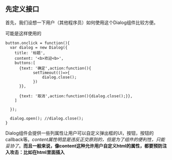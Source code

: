 
## 先定义接口
首先，我们设想一下用户（其他程序员）如何使用这个Dialog组件比较方便。

可能是这样使用的
```
button.onclick = function(){
  var dialog = new Dialog({
    title: '标题',
    content: '<b>欢迎<b>',
    buttons:[
      {text: '确定',action:function(){
            setTimeout(()=>{
                dialog.close();
            })
      }},
      
      {text: '取消',action:function(){dialog.close();}},
    ]
    
  });
  
  dialog.open(); //dialog.close();
}

```
Dialog组件会提供一些列属性让用户可以自定义弹出框的UI，按钮，按钮的callback等。*content属性明显是违反正交原则的，但是为了组件的便利性，只能妥协了*。**而且一般来说，像content这种允许用户自定义html的属性，都要预防注入攻击：比如在html里面插入<script>。 所以，组件代码里要过滤掉这些标签**
 
同时，open和close函数还是有必要提供的。


## 组件封装

#### 依赖
Jquery

#### 接口
- title: Dialog的title
- content: Dailog主体显示内容
- className：用户给Dialog自定义的class
- buttons：Dialog的按钮定义，是一个数组。数组接受的对象为：{text:'按钮名称', action: 按钮执行的函数}; 
- open: 打开窗口
- close: 关闭窗口

#### CSS


```

    .easyDialog {
      background: rgba(0, 0, 0, 0.5);
      position: fixed;
      top: 0;
      left: 0;
      width: 100%;
      height: 100%;
      display: flex;
      flex-direction: column;
      align-items: center;
      justify-content: center;
    }

    .easyDialog-wrapper {
      background-color: white;
      padding: 20px;
      min-width: 200px;

    }

    .easyDialog-header {
      border-bottom: 1px solid;
    }

    .easyDialog-main {
      padding-top: 10px;
      padding-bottom: 10px;
    }

    .easyDailog-footer {
      margin-left: 10px
    }

```

#### JS
```
      function Dialog(options) {
        this.options = options;
        this.init();
      }

      Dialog.prototype.init = function () {
        var $buttons = this.options.buttons.map(function (btOption) {
          var $b = $('<button></button>');
          $b.text(btOption.text);
          $b.on('click', btOption.action);
          return $b;
        });

        var template = "<div class='easyDialog'>"
          + "<div class='easyDialog-wrapper'>"
          + "<header class='easyDialog-header'>" + this.options.title + "</header>"
          + "<main class='easyDialog-main'>" + this.options.content + "</main>"
          + "<footer class='easyDailog-footer'></footer>"
          + "</div>"
          + "</div>";

        var $dialog = $(template);
        $dialog.find('footer').append($buttons);
        $dialog.addClass(this.options.className);
        this.$dialog = $dialog;
      }

      Dialog.prototype.open = function () {
        this.$dialog.appendTo('body');
      }

      Dialog.prototype.close = function () {
        this.$dialog.detach();
      }
      
```

## 使用
#### html

```
<button id="bt">点击</button>
```

#### JS
```
  $("#bt").click(function () {
        var dialog = new Dialog({
          title: '标题',
          content: '<b>欢迎</b>', //自定义窗口的内容
          className: 'userDialog', //自定义窗口样式
          buttons: [
            {
              text: '确定', action: function () {
                  setTimeout(function(){
                      dialog.close();
                  },3000)
              }
            },

            { text: '取消', action: function () { dialog.close(); } },
          ]
        })

        dialog.open();

      });

```
  
 
